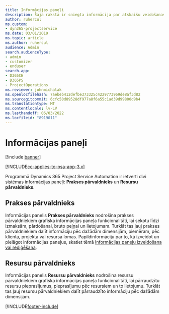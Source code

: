 ```yaml
---
title: Informācijas paneļi
description: Šajā rakstā ir sniegta informācija par atskaišu veidošanas informācijas paneļiem, kas ir iekļauti programmā Dynamics 365 Project Service Automation.
author: ruhercul
ms.custom:
- dyn365-projectservice
ms.date: 03/01/2019
ms.topic: article
ms.author: ruhercul
audience: Admin
search.audienceType:
- admin
- customizer
- enduser
search.app:
- D365CE
- D365PS
- ProjectOperations
ms.reviewer: johnmichalak
ms.openlocfilehash: 7aebeb412defbe373325c4229773969de8af3d82
ms.sourcegitcommit: 6cfc50d89528df977a8f6a55c1ad39d99800d9b4
ms.translationtype: MT
ms.contentlocale: lv-LV
ms.lasthandoff: 06/03/2022
ms.locfileid: "8919011"
---
```

# <a name="dashboards"></a>Informācijas paneļi

[!include [banner](../includes/psa-now-project-operations.md)]

[!INCLUDE[cc-applies-to-psa-app-3.x](../includes/cc-applies-to-psa-app-3x.md)]

Programmā Dynamics 365 Project Service Automation ir ietverti divi sistēmas informācijas paneļi: **Prakses pārvaldnieks** un **Resursu pārvaldnieks**.

## <a name="practice-manager"></a>Prakses pārvaldnieks 

Informācijas panelis **Prakses pārvaldnieks** nodrošina prakses pārvaldniekiem grafiska informācijas paneļa funkcionalitāti, lai sekotu līdzi izmaksām, pārdošanai, bruto peļņai un lietojumam. Turklāt tas ļauj prakses pārvaldniekiem dalīt informāciju pēc dažādām dimensijām, piemēram, pēc klienta, projekta vai resursa lomas. Papildinformāciju par to, kā izveidot un pielāgot informācijas paneļus, skatiet tēmā [Informācijas paneļu izveidošana vai rediģēšana](/dynamics365/customerengagement/on-premises/customize/create-edit-dashboards).

## <a name="resource-manager"></a>Resursu pārvaldnieks 

Informācijas panelis **Resursu pārvaldnieks** nodrošina resursu pārvaldniekiem grafiska informācijas paneļa funkcionalitāti, lai pārraudzītu resursu pieprasījumus, pieprasījumu pēc resursiem un to lietojumu. Turklāt tas ļauj resursu pārvaldniekiem dalīt pārraudzīto informāciju pēc dažādām dimensijām.


[!INCLUDE[footer-include](../includes/footer-banner.md)]
